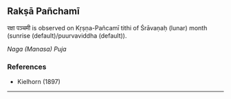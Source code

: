 ## Rakṣā Pañchamī
रक्षा पञ्चमी is observed on Kṛṣṇa-Pañcamī tithi of Śrāvaṇaḥ (lunar) month (sunrise (default)/puurvaviddha (default)).

_Naga (Manasa) Puja_
### References
* Kielhorn (1897)


---
